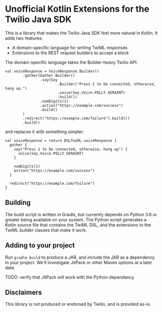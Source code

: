 # Unofficial Kotlin Extensions for the Twilio Java SDK

This is a library that makes the Twilio Java SDK feel more natural in Kotlin. It adds two features:

* A domain-specific language for writing TwiML responses
* Extensions to the REST request builders to accept a block

The domain-specific language takes the Builder-heavy Twilio API:

```
val voiceResponse = VoiceResponse.Builder()
        .gather(Gather.Builder()
                .say(Say
                        .Builder("Press 1 to be connected, otherwise, hang up.")
                        .voice(Say.Voice.POLLY_GERAINT)
                        .build())
                .numDigits(1)
                .action("https://example.com/success")
                .build()
        )
        .redirect("https://example.com/failure").build())
        .build()
```

and replaces it with something simpler:

```
val voiceResponse = return DSLTwiML.voiceResponse {
  gather {
    say("Press 1 to be connected, otherwise, hang up") {
      voice(Say.Voice.POLLY_GERAINT)
    }

    numDigits(1)
    action("https://example.com/success")  
  }

  redirect("https://example.com/failure")
}
```


## Building

The build script is written in Gradle, but currently depends on Python 3.6 or greater being available on your system. The 
Python script generates a Kotlin source file that contains the TwiML DSL, and the extensions to the TwiML builder 
classes that make it work.

## Adding to your project

Run `gradle build` to produce a JAR, and include the JAR as a dependency in your project. We'll investigate JitPack or
other Maven options at a later date.

TODO: verify that JitPack will work with the Python dependency


## Disclaimers

This library is not produced or endorsed by Twilio, and is provided as-is.